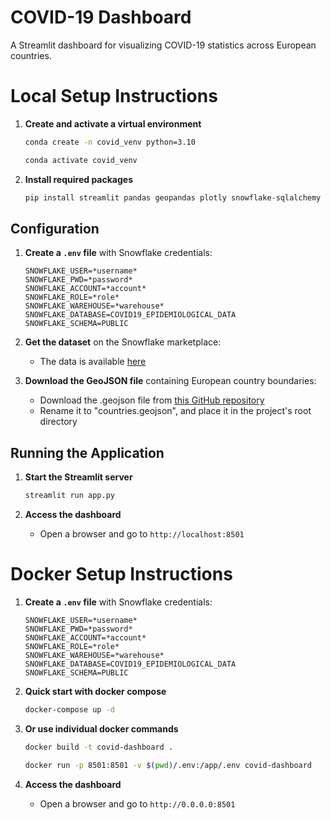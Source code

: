 # COVID-19 Dashboard

A Streamlit dashboard for visualizing COVID-19 statistics across European countries.

# Local Setup Instructions

1. **Create and activate a virtual environment**
   ```bash
   conda create -n covid_venv python=3.10
   ```

   ```bash
   conda activate covid_venv
   ```

2. **Install required packages**
   ```bash
   pip install streamlit pandas geopandas plotly snowflake-sqlalchemy python-dotenv shapely pyarrow<19.0.0
   ```

## Configuration

1. **Create a `.env` file** with Snowflake credentials:
   ```
   SNOWFLAKE_USER=*username*   
   SNOWFLAKE_PWD=*password*
   SNOWFLAKE_ACCOUNT=*account*
   SNOWFLAKE_ROLE=*role*
   SNOWFLAKE_WAREHOUSE=*warehouse*
   SNOWFLAKE_DATABASE=COVID19_EPIDEMIOLOGICAL_DATA
   SNOWFLAKE_SCHEMA=PUBLIC
   ```

2. **Get the dataset** on the Snowflake marketplace:
   - The data is available [here](https://app.snowflake.com/marketplace/listing/GZSNZ7F5UH/starschema-covid-19-epidemiological-data)

3. **Download the GeoJSON file** containing European country boundaries:
   - Download the .geojson file from [this GitHub repository](https://github.com/nvkelso/natural-earth-vector/blob/master/geojson/ne_50m_admin_0_countries.geojson)
   - Rename it to "countries.geojson", and place it in the project's root directory

## Running the Application

1. **Start the Streamlit server**
   ```bash
   streamlit run app.py
   ```

2. **Access the dashboard**
   - Open a browser and go to `http://localhost:8501`


# Docker Setup Instructions

1. **Create a `.env` file** with Snowflake credentials:
   ```
   SNOWFLAKE_USER=*username*   
   SNOWFLAKE_PWD=*password*
   SNOWFLAKE_ACCOUNT=*account*
   SNOWFLAKE_ROLE=*role*
   SNOWFLAKE_WAREHOUSE=*warehouse*
   SNOWFLAKE_DATABASE=COVID19_EPIDEMIOLOGICAL_DATA
   SNOWFLAKE_SCHEMA=PUBLIC
   ```

2. **Quick start with docker compose**
   ```bash
   docker-compose up -d
   ```

3. **Or use individual docker commands**
   ```bash
   docker build -t covid-dashboard .
   ```

   ```bash
   docker run -p 8501:8501 -v $(pwd)/.env:/app/.env covid-dashboard
   ```

2. **Access the dashboard**
   - Open a browser and go to `http://0.0.0.0:8501`






